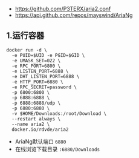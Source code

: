 - https://github.com/P3TERX/aria2.conf
- https://api.github.com/repos/mayswind/AriaNg
## 1.运行容器

```
docker run -d \
  -e PUID=$UID -e PGID=$GID \
  -e UMASK_SET=022 \
  -e RPC_PORT=6800 \
  -e LISTEN_PORT=6888 \
  -e DHT_LISTEN_PORT=6888 \
  -e HTTP_PORT=6880 \
  -e RPC_SECRET=password \
  -p 6800:6800 \
  -p 6888:6888 \
  -p 6888:6888/udp \
  -p 6880:6880 \
  -v $HOME/Downloads:/root/Download \
  --restart always \
  --name aria2 \
  docker.io/rdvde/aria2
```

* AriaNg默认端口 `6880`
* 在线浏览下载目录 `:6880/Downloads`